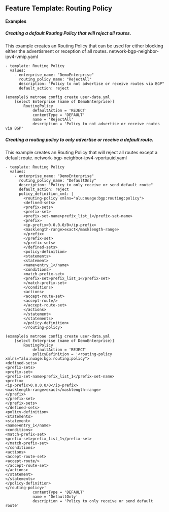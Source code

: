 ## Feature Template: Routing Policy
#### Examples

##### Creating a default Routing Policy that will reject all routes.
This example creates an Routing Policy that can be used for either blocking either the advertisment or reception of all routes. network-bgp-neighbor-ipv4-vmip.yaml
```
- template: Routing Policy
  values:
    - enterprise_name: "DemoEnterprise"
      routing_policy_name: "RejectAll"
      description: "Policy to not advertise or receive routes via BGP"
      default_action: reject

```
```
(example)$ metroae config create user-data.yml
    [select Enterprise (name of DemoEnterprise)]
        RoutingPolicy
            defaultAction = 'REJECT'
            contentType = 'DEFAULT'
            name = 'RejectAll'
            description = 'Policy to not advertise or receive routes via BGP'

```

##### Creating a routing policy to only advertise or receive a default route.
This example creates an Routing Policy that will reject all routes except a default route.  network-bgp-neighbor-ipv4-vportuuid.yaml
```
- template: Routing Policy
  values:
    - enterprise_name: "DemoEnterprise"
      routing_policy_name: "DefaultOnly"
      description: "Policy to only receive or send default route"
      default_action: reject
      policy_definition_xml: |
        <routing-policy xmlns="alu:nuage:bgp:routing:policy">
        <defined-sets>
        <prefix-sets>
        <prefix-set>
        <prefix-set-name>prefix_list_1</prefix-set-name>
        <prefix>
        <ip-prefix>0.0.0.0/0</ip-prefix>
        <masklength-range>exact</masklength-range>
        </prefix>
        </prefix-set>
        </prefix-sets>
        </defined-sets>
        <policy-definition>
        <statements>
        <statement>
        <name>entry_1</name>
        <conditions>
        <match-prefix-set>
        <prefix-set>prefix_list_1</prefix-set>
        </match-prefix-set>
        </conditions>
        <actions>
        <accept-route-set>
        <accept-route/>
        </accept-route-set>
        </actions>
        </statement>
        </statements>
        </policy-definition>
        </routing-policy>

```
```
(example)$ metroae config create user-data.yml
    [select Enterprise (name of DemoEnterprise)]
        RoutingPolicy
            defaultAction = 'REJECT'
            policyDefinition = '<routing-policy xmlns="alu:nuage:bgp:routing:policy">
<defined-sets>
<prefix-sets>
<prefix-set>
<prefix-set-name>prefix_list_1</prefix-set-name>
<prefix>
<ip-prefix>0.0.0.0/0</ip-prefix>
<masklength-range>exact</masklength-range>
</prefix>
</prefix-set>
</prefix-sets>
</defined-sets>
<policy-definition>
<statements>
<statement>
<name>entry_1</name>
<conditions>
<match-prefix-set>
<prefix-set>prefix_list_1</prefix-set>
</match-prefix-set>
</conditions>
<actions>
<accept-route-set>
<accept-route/>
</accept-route-set>
</actions>
</statement>
</statements>
</policy-definition>
</routing-policy>'
            contentType = 'DEFAULT'
            name = 'DefaultOnly'
            description = 'Policy to only receive or send default route'

```
